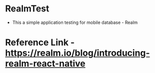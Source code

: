 # RealmTest
 - This a simple application testing for mobile database - Realm

# Reference Link - https://realm.io/blog/introducing-realm-react-native
